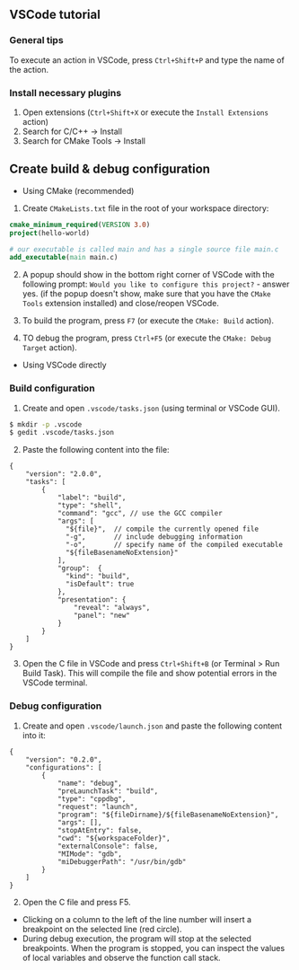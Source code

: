 ## VSCode tutorial
### General tips
To execute an action in VSCode, press `Ctrl+Shift+P` and type the name of the action.

### Install necessary plugins
1. Open extensions (`Ctrl+Shift+X` or execute the `Install Extensions` action)
2. Search for C/C++ -> Install
3. Search for CMake Tools -> Install

## Create build & debug configuration
* Using CMake (recommended)
1. Create `CMakeLists.txt` file in the root of your workspace directory:
```cmake
cmake_minimum_required(VERSION 3.0)
project(hello-world)

# our executable is called main and has a single source file main.c
add_executable(main main.c)
```

2. A popup should show in the bottom right corner of VSCode with the following prompt:
`Would you like to configure this project?` - answer yes.
(if the popup doesn't show, make sure that you have the `CMake Tools` extension installed)
and close/reopen VSCode.

3. To build the program, press `F7` (or execute the `CMake: Build` action).
4. TO debug the program, press `Ctrl+F5` (or execute the `CMake: Debug Target` action).


* Using VSCode directly
### Build configuration
1. Create and open `.vscode/tasks.json` (using terminal or VSCode GUI).
```bash
$ mkdir -p .vscode
$ gedit .vscode/tasks.json
```

2. Paste the following content into the file:
```json5
{
    "version": "2.0.0",
    "tasks": [
        {
            "label": "build",
            "type": "shell",
            "command": "gcc", // use the GCC compiler
            "args": [
              "${file}",  // compile the currently opened file
              "-g",       // include debugging information
              "-o",       // specify name of the compiled executable
              "${fileBasenameNoExtension}"
            ],
            "group":  {
              "kind": "build",
              "isDefault": true
            },
            "presentation": {
                "reveal": "always",
                "panel": "new"
            }
        }
    ]
}
```

3. Open the C file in VSCode and press `Ctrl+Shift+B` (or Terminal > Run Build Task). This will compile the file
and show potential errors in the VSCode terminal.

### Debug configuration
1. Create and open `.vscode/launch.json` and paste the following content into it:
```json5
{
    "version": "0.2.0",
    "configurations": [
        {
            "name": "debug",
            "preLaunchTask": "build",
            "type": "cppdbg",
            "request": "launch",
            "program": "${fileDirname}/${fileBasenameNoExtension}",
            "args": [],
            "stopAtEntry": false,
            "cwd": "${workspaceFolder}",
            "externalConsole": false,
            "MIMode": "gdb",
            "miDebuggerPath": "/usr/bin/gdb"
        }
    ]
}
```
2. Open the C file and press F5.

- Clicking on a column to the left of the line number will insert a breakpoint on the
selected line (red circle).
- During debug execution, the program will stop at the selected breakpoints. When the
program is stopped, you can inspect the values of local variables and observe the function
call stack.
